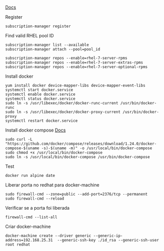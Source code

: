 [Docs](https://access.redhat.com/documentation/en-us/red_hat_enterprise_linux_atomic_host/7/html-single/getting_started_with_containers/index)


Register
```
subscription-manager register
```

Find valid RHEL pool ID
```
subscription-manager list --available
subscription-manager attach --pool=pool_id

subscription-manager repos --enable=rhel-7-server-rpms
subscription-manager repos --enable=rhel-7-server-extras-rpms
subscription-manager repos --enable=rhel-7-server-optional-rpms
```

Install docker
```
yum install docker device-mapper-libs device-mapper-event-libs
systemctl start docker.service
systemctl enable docker.service
systemctl status docker.service
sudo ln -s /usr/libexec/docker/docker-runc-current /usr/bin/docker-runc
sudo ln -s /usr/libexec/docker/docker-proxy-current /usr/bin/docker-proxy
systemctl restart docker.service
```

Install docker compose
[Docs](https://docs.docker.com/compose/install/)
```
sudo curl -L "https://github.com/docker/compose/releases/download/1.24.0/docker-compose-$(uname -s)-$(uname -m)" -o /usr/local/bin/docker-compose
sudo chmod +x /usr/local/bin/docker-compose
sudo ln -s /usr/local/bin/docker-compose /usr/bin/docker-compose
```

Test
```
docker run alpine date
```

Liberar porta no redhat para docker-machine
```
sudo firewall-cmd --zone=public --add-port=2376/tcp --permanent
sudo firewall-cmd --reload
```

Verificar se a porta foi liberada
```
firewall-cmd --list-all
```

Criar docker-machine
```
docker-machine create --driver generic --generic-ip-address=192.168.25.31  --generic-ssh-key ./id_rsa --generic-ssh-user root redhat
```